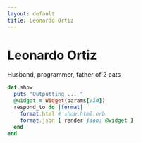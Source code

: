 ```yaml
---
layout: default
title: Leonardo Ortiz
---
```

<div class="blurb">
	<h1>Leonardo Ortiz</h1>
	<p>Husband, programmer, father of 2 cats</p>
</div>


```ruby linenos
def show
  puts "Outputting ... "
  @widget = Widget(params[:id])
  respond_to do |format|
    format.html # show.html.erb
    format.json { render json: @widget }
  end
end
```
